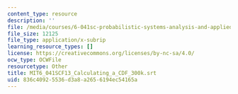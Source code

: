 ```yaml
---
content_type: resource
description: ''
file: /media/courses/6-041sc-probabilistic-systems-analysis-and-applied-probability-fall-2013/836c40925536d3a8a2656194ec54165a_MIT6_041SCF13_Calculating_a_CDF_300k.srt
file_size: 12125
file_type: application/x-subrip
learning_resource_types: []
license: https://creativecommons.org/licenses/by-nc-sa/4.0/
ocw_type: OCWFile
resourcetype: Other
title: MIT6_041SCF13_Calculating_a_CDF_300k.srt
uid: 836c4092-5536-d3a8-a265-6194ec54165a
---
```

